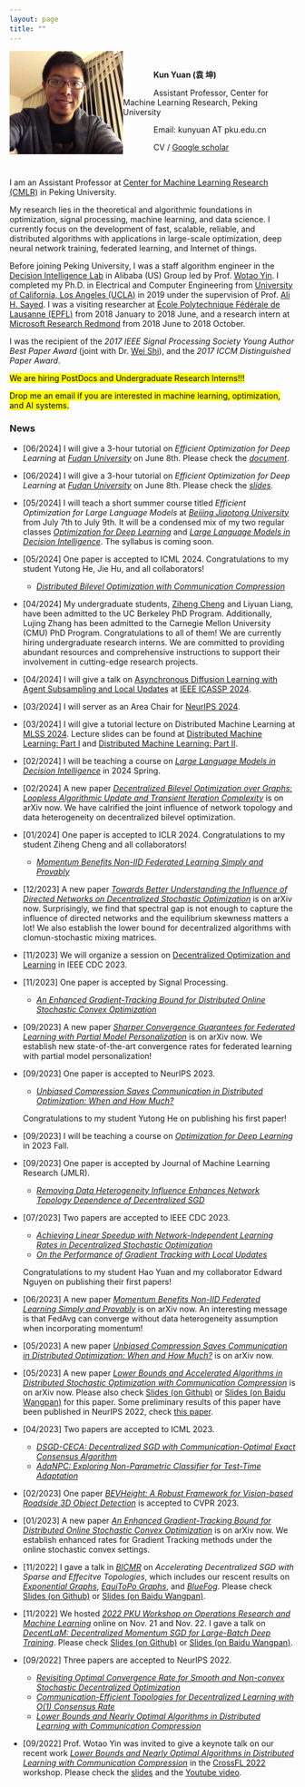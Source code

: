 ```yaml
---
layout: page
title: ""
---
```


<img src="/images/KunYuan.jpg" alt="kunyuan" align="left" width="200"/>
<!-- <img src="https://github.com/kunyuan827/kunyuan827.github.io/raw/master/images/KunYuan.jpg" alt="kunyuan" align="left" width="200"/> -->
<!-- <img src="https://github.com/kunyuan827/kunyuan827.github.io/blob/master/assets/KunYuan.jpeg" alt="kunyuan" align="left" width="200"/> -->

<br>

&emsp; &emsp; &emsp; **Kun Yuan (袁 坤)** 

&emsp; &emsp; &emsp; Assistant Professor, Center for Machine Learning Research, Peking University

<!-- &emsp; Decision Intelligence Lab, DAMO Academy, Alibaba Group -->

&emsp; &emsp; &emsp; Email: kunyuan AT pku.edu.cn

&emsp; &emsp; &emsp; CV / [Google scholar](https://scholar.google.com/citations?user=aMnHLz4AAAAJ&hl=en) 

<br>

I am an Assistant Professor at [Center for Machine Learning Research (CMLR)](https://cmlr.pku.edu.cn/) in Peking University. 

My research lies in the theoretical and algorithmic foundations in optimization, signal processing, machine learning, and data science. I currently focus on the development of fast, scalable, reliable, and distributed algorithms with applications in large-scale optimization, deep neural network training, federated learning, and Internet of things.  

<!-- I was the recipient of several academic awards, including the prestigious 2017 IEEE Signal Processing Society Young Author Best Paper Award, and the 2017 ICCM Distinguished Paper Award.  -->

Before joining Peking University, I was a staff algorithm engineer in the [Decision Intelligence Lab](https://damo.alibaba.com/labs/decision-intelligence) in Alibaba (US) Group led by Prof. [Wotao Yin](https://wotaoyin.mathopt.com/). I completed my Ph.D. in Electrical and Computer Engineering from [University of California, Los Angeles (UCLA)](https://www.ucla.edu/) in 2019 under the supervision of Prof. [Ali H. Sayed](https://asl.epfl.ch/biography/). I was a visiting researcher at [École Polytechnique Fédérale de Lausanne (EPFL)](https://www.epfl.ch/en/) from 2018 January to 2018 June, and a research intern at [Microsoft Research Redmond](https://www.microsoft.com/en-us/research/group/deep-learning-group/) from 2018 June to 2018 October.

I was the recipient of the *2017 IEEE Signal Processing Society Young Author Best Paper Award* (joint with Dr. [Wei Shi](https://sites.google.com/view/wilburshi/home)), and the *2017 ICCM Distinguished Paper Award*.

<mark> We are hiring PostDocs and Undergraduate Research Interns!!! </mark> <br> 

<mark> Drop me an email if you are interested in machine learning, optimization, and AI systems.</mark> <br> 

<!-- <mark> 正在招收2024年暑期科研实习生。项目简介及要求请参看该文档 [SummerIntern.pdf](https://github.com/kunyuan827/kunyuan827.github.io/raw/master/resources/SummerIntern.pdf)。 </mark> <br> -->

<!-- <mark style="background-color: lightblue">我们课题组在2024 Spring还有一个轮转名额，欢迎叉院2023届博士生同学联系！</mark> <br> -->



### News
<!-- - [11/2022] We hosted *[2022 PKU Workshop on Operations Research and Machine Learning](http://conference.bicmr.pku.edu.cn/meeting/index?id=102)* online on Nov. 21 and Nov. 22. I gave a talk on *[DecentLaM: Decentralized Momentum SGD for Large-Batch Deep Training](https://arxiv.org/abs/2104.11981)*. Please check [Slides (on Github)](https://github.com/kunyuan827/kunyuan827.github.io/raw/master/resources/DecentLaM.pdf) or [Slides (on Baidu Wangpan)](https://pan.baidu.com/s/1-p7JBdI7ctIZ1-4VbwAL-Q?pwd=bjb6). -->

<!-- - <mark> We're hiring 2024 Summer Research Interns. Please check this [document](https://github.com/kunyuan827/kunyuan827.github.io/raw/master/resources/SummerIntern.pdf).</mark> <br> -->

- [06/2024] I will give a 3-hour tutorial on *Efficient Optimization for Deep Learning* at *[Fudan University](https://www.bjtu.edu.cn/)* on June 8th. Please check the *[document](https://github.com/kunyuan827/kunyuan827.github.io/raw/master/resources/SummerIntern.pdf)*.

- [06/2024] I will give a 3-hour tutorial on *Efficient Optimization for Deep Learning* at *[Fudan University](https://www.bjtu.edu.cn/)* on June 8th. Please check the *[slides](./talks)*.

- [05/2024] I will teach a short summer course titled *Efficient Optimization for Large Language Models* at *[Beijing Jiaotong University](https://www.bjtu.edu.cn/)* from July 7th to July 9th. It will be a condensed mix of my two regular classes *[Optimization for Deep Learning](./dlopt2023/)* and *[Large Language Models in Decision Intelligence](./llm2024)*. The syllabus is coming soon. 

- [05/2024] One paper is accepted to ICML 2024. Congratulations to my student Yutong He, Jie Hu, and all collaborators! 
  * *[Distributed Bilevel Optimization with Communication Compression](https://arxiv.org/pdf/2405.18858)* <br>
  
- [04/2024] My undergraduate students, [Ziheng Cheng](https://openreview.net/profile?id=~Ziheng_Cheng4) and Liyuan Liang, have been admitted to the UC Berkeley PhD Program. Additionally, Lujing Zhang has been admitted to the Carnegie Mellon University (CMU) PhD Program. Congratulations to all of them! We are currently hiring undergraduate research interns. We are committed to providing abundant resources and comprehensive instructions to support their involvement in cutting-edge research projects. <br>

- [04/2024] I will give a talk on [Asynchronous Diffusion Learning with Agent Subsampling and Local Updates](https://github.com/kunyuan827/kunyuan827.github.io/raw/master/resources/talk/ICASSP2014.pdf) at [IEEE ICASSP 2024]([https://groups.oist.jp/mlss](https://2024.ieeeicassp.org/program-schedule/)).

- [03/2024] I will server as an Area Chair for [NeurIPS 2024](https://neurips.cc/).

- [03/2024] I will give a tutorial lecture on Distributed Machine Learning at [MLSS 2024](https://groups.oist.jp/mlss). Lecture slides can be found at [Distributed Machine Learning: Part I](https://github.com/kunyuan827/kunyuan827.github.io/raw/master/resources/talk/DistributedML-PartI[Okinawa].pdf) and [Distributed Machine Learning: Part II](https://github.com/kunyuan827/kunyuan827.github.io/raw/master/resources/talk/DistributedML-Part2[Okinawa].pdf).

- [02/2024] I will be teaching a course on *[Large Language Models in Decision Intelligence](./llm2024)* in 2024 Spring. 

- [02/2024] A new paper *[Decentralized Bilevel Optimization over Graphs: Loopless Algorithmic Update and Transient Iteration Complexity](https://arxiv.org/pdf/2402.03167.pdf)* is on arXiv now. We have calrified the joint influence of network topology and data heterogeneity on decentralized bilevel optimization.
  
- [01/2024] One paper is accepted to ICLR 2024. Congratulations to my student Ziheng Cheng and all collaborators! 
  * *[Momentum Benefits Non-IID Federated Learning Simply and Provably](https://arxiv.org/pdf/2306.16504.pdf)* <br>  

- [12/2023] A new paper *[Towards Better Understanding the Influence of Directed Networks on Decentralized Stochastic Optimization](https://arxiv.org/pdf/2312.04928.pdf)* is on arXiv now. Surprisingly, we find that spectral gap is not enough to capture the influence of directed networks and the equilibrium skewness matters a lot! We also establish the lower bound for decentralized algorithms with clomun-stochastic mixing matrices. 

- [11/2023] We will organize a session on [Decentralized Optimization and Learning](https://css.paperplaza.net/conferences/conferences/CDC23/program/CDC23_ContentListWeb_1.html#wea05) in IEEE CDC 2023. 

- [11/2023] One paper is accepted by Signal Processing.
  * *[An Enhanced Gradient-Tracking Bound for Distributed Online Stochastic Convex Optimization](https://arxiv.org/abs/2301.02855)*

- [09/2023] A new paper *[Sharper Convergence Guarantees for Federated Learning with Partial Model Personalization](https://arxiv.org/abs/2309.17409)* is on arXiv now. We establish new state-of-the-art convergence rates for federated learning with partial model personalization!

- [09/2023] One paper is accepted to NeurIPS 2023.
  * *[Unbiased Compression Saves Communication in Distributed Optimization: When and How Much?](https://arxiv.org/abs/2305.16297)* <br>
  
  Congratulations to my student Yutong He on publishing his first paper! 

- [09/2023] I will be teaching a course on *[Optimization for Deep Learning](./dlopt2023/)* in 2023 Fall. 

- [09/2023] One paper is accepted by Journal of Machine Learning Research (JMLR).
  * *[Removing Data Heterogeneity Influence Enhances Network Topology Dependence of Decentralized SGD](https://arxiv.org/pdf/2105.08023.pdf)*


- [07/2023] Two papers are accepted to IEEE CDC 2023.
  * *[Achieving Linear Speedup with Network-Independent Learning Rates in Decentralized Stochastic Optimization](https://ieeexplore.ieee.org/abstract/document/10384058)*
  * *[On the Performance of Gradient Tracking with Local Updates](https://arxiv.org/abs/2210.04757)*
    
  Congratulations to my student Hao Yuan and my collaborator Edward Nguyen on publishing their first papers! 

- [06/2023] A new paper *[Momentum Benefits Non-IID Federated Learning Simply and Provably](https://arxiv.org/pdf/2306.16504.pdf)* is on arXiv now. An interesting message is that FedAvg can converge without data heterogeneity assumption when incorporating momentum!

- [05/2023] A new paper *[Unbiased Compression Saves Communication in Distributed Optimization: When and How Much?](https://arxiv.org/pdf/2305.16297.pdf)* is on arXiv now. 

- [05/2023] A new paper *[Lower Bounds and Accelerated Algorithms in Distributed Stochastic Optimization with Communication Compression](https://arxiv.org/abs/2305.07612)* is on arXiv now. Please also check [Slides (on Github)](/resources/KunYuan_OptimalCompression.pdf) or [Slides (on Baidu Wangpan)](https://pan.baidu.com/s/1q5ROxiIdkqTCiXkNJmJgqg?pwd=atfh) for this paper. Some preliminary results of this paper have been published in NeurIPS 2022, check [this paper](https://arxiv.org/pdf/2206.03665.pdf). 

- [04/2023] Two papers are accepted to ICML 2023. 

  * *[DSGD-CECA: Decentralized SGD with Communication-Optimal Exact Consensus Algorithm](https://arxiv.org/pdf/2306.00256.pdf)*
  * *[AdaNPC: Exploring Non-Parametric Classifier for Test-Time Adaptation](https://arxiv.org/pdf/2304.12566.pdf)*
 
- [02/2023] One paper *[BEVHeight: A Robust Framework for Vision-based Roadside 3D Object Detection](https://arxiv.org/abs/2303.08498)* is accepted to CVPR 2023.

- [01/2023] A new paper *[An Enhanced Gradient-Tracking Bound for Distributed Online Stochastic Convex Optimization](https://arxiv.org/abs/2301.02855)* is on arXiv now. We establish enhanced rates for Gradient Tracking methods under the online stochastic convex settings.

- [11/2022] I gave a talk in *[BICMR](https://bicmr.pku.edu.cn/)* on *Accelerating Decentralized SGD with Sparse and Effecitve Topologies*, which includes our rescent results on *[Exponential Graphs](https://arxiv.org/abs/2110.13363)*, *[EquiToPo Graphs](https://arxiv.org/abs/2210.07881)*, and *[BlueFog](https://arxiv.org/abs/2111.04287)*. Please check [Slides (on Github)](/resources/Topologies_for_decentralized_deep_learning.pdf) or [Slides (on Baidu Wangpan)](https://pan.baidu.com/s/1UKEEPiISeNfxySg8-DJe2w?pwd=8849).

- [11/2022] We hosted *[2022 PKU Workshop on Operations Research and Machine Learning](http://conference.bicmr.pku.edu.cn/meeting/index?id=102)* online on Nov. 21 and Nov. 22. I gave a talk on *[DecentLaM: Decentralized Momentum SGD for Large-Batch Deep Training](https://arxiv.org/abs/2104.11981)*. Please check [Slides (on Github)](/resources/DecentLaM.pdf) or [Slides (on Baidu Wangpan)](https://pan.baidu.com/s/1-p7JBdI7ctIZ1-4VbwAL-Q?pwd=bjb6).

<!-- - [10/2022] Our paper *[Optimal Complexity in Non-Convex Decentralized Learning over Time-Varying Networks](https://arxiv.org/abs/2211.00533)* was accepted to NeurIPS 2022 Workshop on [Optimization for Machine Learning](https://opt-ml.org/index.html). -->

- [09/2022] Three papers are accepted to NeurIPS 2022. 

  * [*Revisiting Optimal Convergence Rate for Smooth and Non-convex Stochastic Decentralized Optimization*](https://arxiv.org/pdf/2210.07863.pdf)
  * [*Communication-Efficient Topologies for Decentralized Learning with O(1) Consensus Rate*](https://arxiv.org/pdf/2210.07881.pdf)
  * [*Lower Bounds and Nearly Optimal Algorithms in Distributed Learning with Communication Compression*](https://arxiv.org/pdf/2206.03665.pdf)
  

- [09/2022] Prof. Wotao Yin was invited to give a keynote talk on our recent work *[Lower Bounds and Nearly Optimal Algorithms in Distributed Learning with Communication Compression](https://arxiv.org/abs/2206.03665)* in the [CrossFL 2022](https://crossfl2022.github.io/) workshop. Please check the [slides](https://crossfl2022.github.io/presentations/OptimalCompression.pdf) and the [Youtube video](https://youtu.be/0mV85uGMpXA?t=19516).  

<!-- I received my M. E. degree from [University of Science and Technology of China (USTC)](https://en.ustc.edu.cn/) in 2014 supervised by Prof. [Qing Ling](https://scholar.google.com/citations?user=u70vRDYAAAAJ&hl=en), and B. E. degree from [Xidian University](https://en.xidian.edu.cn/) in 2011.  -->

<!-- ### Academic Awards

- 2017 IEEE Signal Processing Society Young Author Best Paper Award [[Awardee list]](https://signalprocessingsociety.org/sites/default/files/uploads/get_involved/awards/Young_Author_Best_Paper.pdf) [[News]](https://sist.ustc.edu.cn/2018/0423/c5146a257808/page.htm) <br>

- 2017 ICCM Distinguished Paper Award -->

